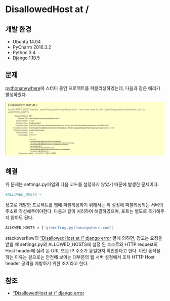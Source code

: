 # DisallowedHost at /

## 개발 환경
* Ubuntu 14.04
* PyCharm 2016.3.2
* Python 3.4
* Django 1.10.5

## 문제

[pythonanywhere](https://www.pythonanywhere.com)에 스터디 중인 프로젝트를 퍼블리싱하였는데, 다음과 같은 에러가 발생하였다.

![error](error.png)

## 해결

위 문제는 settings.py파일의 다음 코드를 설정하지 않았기 때문에 발생한 문제이다.

```python
#ALLOWED_HOSTS =
```

장고로 개발한 프로젝트를 웹에 퍼블리싱하기 위해서는 위 설정에 퍼블리싱되는 서버의 주소르 작성해주어야한다.
다음과 같이 처리하여 해결하였으며, 포트는 별도로 추가해주지 않아도 된다.

```python
ALLOWED_HOSTS = ['greenfrog.pythonanywhere.com']
```
stackoverflow의 [“DisallowedHost at /” django error](http://stackoverflow.com/questions/40667519/disallowedhost-at-django-error) 글에 의하면, 장고는 요청을 받을 때 settings.py의 ALLOWED_HOSTS에 설정 된 호스트와 HTTP request의 Host header에 실려 온 URL 또는 IP 주소가 동일한지 확인한다고 한다.
이런 동작을 하는 이유는 겉으로는 안전해 보이는 대부분의 웹 서버 설정에서 조차 HTTP Host header 공격을 예방하기 위한 조치라고 한다.

## 참조

* [“DisallowedHost at /” django error](http://stackoverflow.com/questions/40667519/disallowedhost-at-django-error)
